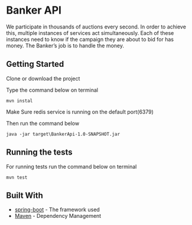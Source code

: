 # Banker API

We participate in thousands of auctions every second. In order to achieve this, multiple
instances of services act simultaneously.
Each of these instances need to know if the campaign they are about to bid for has money.
The Banker’s job is to handle the money.

## Getting Started

Clone or download the project 

Type the command below on terminal 
```
mvn instal
```
Make Sure redis service is running on the default port(6379)

Then run the command below 
```
java -jar target\BankerApi-1.0-SNAPSHOT.jar
```

## Running the tests
For running tests run the command below on terminal 
```
mvn test
```

## Built With

* [spring-boot](https://spring.io/projects/spring-boot) - The framework used
* [Maven](https://maven.apache.org/) - Dependency Management
